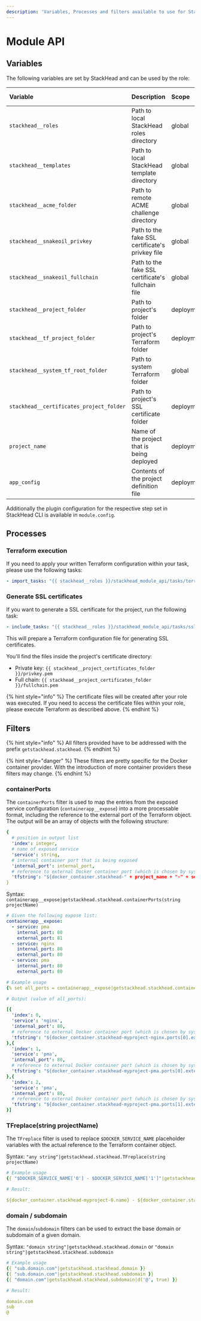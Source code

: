 ```yaml
---
description: 'Variables, Processes and filters available to use for StackHead plugins.'
---
```


# Module API

## Variables

The following variables are set by StackHead and can be used by the role:

| Variable | Description | Scope | Data type |
| :--- | :--- | :--- | :--- |
| `stackhead__roles` | Path to local StackHead roles directory | global | string |
| `stackhead__templates` | Path to local StackHead template directory | global | string |
| `stackhead__acme_folder` | Path to remote ACME challenge directory | global | string |
| `stackhead__snakeoil_privkey` | Path to the fake SSL certificate's privkey file | global | string |
| `stackhead__snakeoil_fullchain` | Path to the fake SSL certificate's fullchain file | global | string |
| `stackhead__project_folder` | Path to project's folder | deployment | string |
| `stackhead__tf_project_folder` | Path to project's Terraform folder | deployment | string |
| `stackhead__system_tf_root_folder` | Path to system Terraform folder | global | string |
| `stackhead__certificates_project_folder` | Path to project's SSL certificate folder | deployment | string |
| `project_name` | Name of the project that is being deployed | deployment | string |
| `app_config` | Contents of the project definition file | deployment | object |

Additionally the plugin configuration for the respective step set in StackHead CLI is available in `module.config`.


## Processes

### Terraform execution

If you need to apply your written Terraform configuration within your task, please use the following tasks:

```yaml
- import_tasks: "{{ stackhead__roles }}/stackhead_module_api/tasks/terraform.yml"
```

### Generate SSL certificates

If you want to generate a SSL certificate for the project, run the following task:

```yaml
- include_tasks: "{{ stackhead__roles }}/stackhead_module_api/tasks/ssl-certificate.yml"
```

This will prepare a Terraform configuration file for generating SSL certificates.

You'll find the files inside the project's certificate directory:

* Private key: `{{ stackhead__project_certificates_folder }}/privkey.pem`
* Full chain: `{{ stackhead__project_certificates_folder }}/fullchain.pem`

{% hint style="info" %}
The certificate files will be created after your role was executed. If you need to access the certificate files within your role, please execute Terraform as described above.
{% endhint %}

## Filters

{% hint style="info" %}
All filters provided have to be addressed with the prefix `getstackhead.stackhead`.
{% endhint %}

{% hint style="danger" %}
These filters are pretty specific for the Docker container provider. With the introduction of more container providers these filters may change.
{% endhint %}

### containerPorts

The `containerPorts` filter is used to map the entries from the exposed service configuration \(`containerapp__expose`\) into a more processable format, including the reference to the external port of the Terraform object. The output will be an array of objects with the following structure:

```yaml
{
  # position in output list
  'index': integer,
  # name of exposed service
  'service': string,
  # internal container port that is being exposed
  'internal_port': internal_port,
  # reference to external Docker container port (which is chosen by system)
  'tfstring': "${docker_container.stackhead-" + project_name + "-" + service_name + ".ports[" + str(index) + "].external}"
}
```

Syntax: `containerapp__expose|getstackhead.stackhead.containerPorts(string projectName)`

```yaml
# Given the following expose list:
containerapp__expose:
  - service: pma
    internal_port: 80
    external_port: 81
  - service: nginx
    internal_port: 80
    external_port: 80
  - service: pma
    internal_port: 80
    external_port: 80

# Example usage
{% set all_ports = containerapp__expose|getstackhead.stackhead.containerPorts('myproject') %}

# Output (value of all_ports):

[{
  'index': 0,
  'service': 'nginx',
  'internal_port': 80,
  # reference to external Docker container port (which is chosen by system)
  'tfstring': "${docker_container.stackhead-myproject-nginx.ports[0].external}"
},{
  'index': 1,
  'service': 'pma',
  'internal_port': 80,
  # reference to external Docker container port (which is chosen by system)
  'tfstring': "${docker_container.stackhead-myproject-pma.ports[0].external}"
},{
  'index': 2,
  'service': 'pma',
  'internal_port': 80,
  # reference to external Docker container port (which is chosen by system)
  'tfstring': "${docker_container.stackhead-myproject-pma.ports[1].external}"
}]
```

### TFreplace\(string projectName\)

The `TFreplace` filter is used to replace `$DOCKER_SERVICE_NAME` placeholder variables with the actual reference to the Terraform container object.

Syntax: `"any string"|getstackhead.stackhead.TFreplace(string projectName)`

```yaml
# Example usage
{{ "$DOCKER_SERVICE_NAME['0'] - $DOCKER_SERVICE_NAME['1']"|getstackhead.stackhead.TFreplace('myproject') }}

# Result:

${docker_container.stackhead-myproject-0.name} - ${docker_container.stackhead-myproject-1.name}
```

### domain / subdomain

The `domain`/`subdomain` filters can be used to extract the base domain or subdomain of a given domain.

Syntax: `"domain string"|getstackhead.stackhead.domain` or `"domain string"|getstackhead.stackhead.subdomain`

```yaml
# Example usage
{{ "sub.domain.com"|getstackhead.stackhead.domain }}
{{ "sub.domain.com"|getstackhead.stackhead.subdomain }}
{{ "domain.com"|getstackhead.stackhead.subdomain|d('@', true) }}

# Result:

domain.com
sub
@
```
